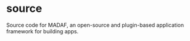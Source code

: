 # source
Source code for MADAF, an open-source and plugin-based application framework for building apps.
